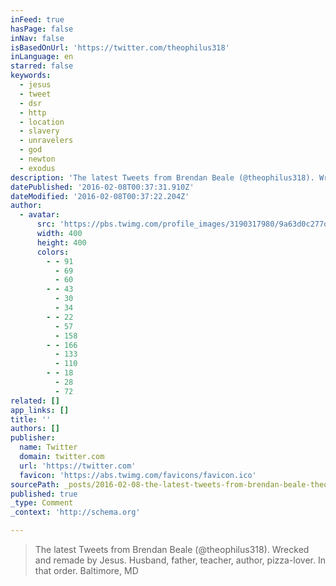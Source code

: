 ```yaml
---
inFeed: true
hasPage: false
inNav: false
isBasedOnUrl: 'https://twitter.com/theophilus318'
inLanguage: en
starred: false
keywords:
  - jesus
  - tweet
  - dsr
  - http
  - location
  - slavery
  - unravelers
  - god
  - newton
  - exodus
description: 'The latest Tweets from Brendan Beale (@theophilus318). Wrecked and remade by Jesus. Husband, father, teacher, author, pizza-lover. In that order. Baltimore, MD'
datePublished: '2016-02-08T00:37:31.910Z'
dateModified: '2016-02-08T00:37:22.204Z'
author:
  - avatar:
      src: 'https://pbs.twimg.com/profile_images/3190317980/9a63d0c277daadaab9351a9904184f84_400x400.jpeg'
      width: 400
      height: 400
      colors:
        - - 91
          - 69
          - 60
        - - 43
          - 30
          - 34
        - - 22
          - 57
          - 158
        - - 166
          - 133
          - 110
        - - 18
          - 28
          - 72
related: []
app_links: []
title: ''
authors: []
publisher:
  name: Twitter
  domain: twitter.com
  url: 'https://twitter.com'
  favicon: 'https://abs.twimg.com/favicons/favicon.ico'
sourcePath: _posts/2016-02-08-the-latest-tweets-from-brendan-beale-theophilus318-wreck.md
published: true
_type: Comment
_context: 'http://schema.org'

---
```

> The latest Tweets from Brendan Beale &lpar;&commat;theophilus318&rpar;&period; Wrecked and remade by Jesus&period; Husband&comma; father&comma; teacher&comma; author&comma; pizza-lover&period; In that order&period; Baltimore&comma; MD